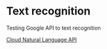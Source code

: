 # Text recognition

Testing Google API to text recognition


[Cloud Natural Language API](https://cloud.google.com/natural-language/?hl=pt-br)
